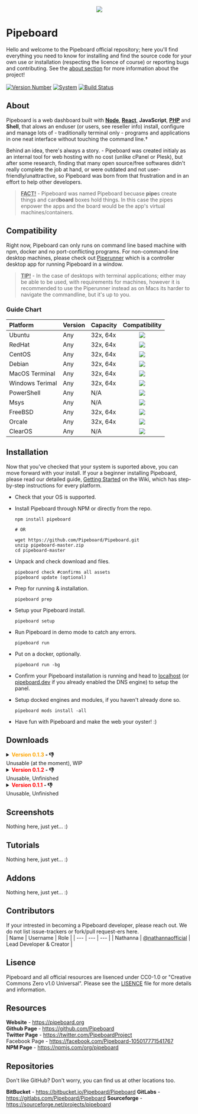 <br>
<p align="center">
  <img src="https://i.imgur.com/IdPmu5n.png">
</p>

# Pipeboard

Hello and welcome to the Pipeboard official repository; here you'll find everything you need to know for installing and find the source code for your own use or installation (respecting the licence of course) or reporting bugs and contributing. See the [about section](#about) for more information about the project!
<br>
<br>
[![Version Number](https://img.shields.io/badge/version-0.1.3-c89467)](#Downloads)
[![System](https://img.shields.io/badge/system-terminal-c89467)](#Compatibility)
[![Build Status](https://travis-ci.com/Pipeboard/Pipeboard.svg)](https://travis-ci.com/Pipeboard/Pipeboard)

## About
Pipeboard is a web dashboard built with [**Node**](https://nodejs.org), [**React**](https://reactjs.org), **JavaScript**, [**PHP**](https://www.php.net/) and **Shell**, that alows an enduser (or users, see reseller info) install, configure and manage lots of - traditionally terminal only - programs and applications in one neat interface without touching the command line.†

Behind an idea, there's always a story. - Pipeboard was created initialy as an internal tool for web hosting with no cost (unlike cPanel or Plesk), but after some research, finding that many open source/free softwares didn't really complete the job at hand, or were outdated and not user-friendly/unattractive, so Pipeboard was born from that frustration and in an effort to help other developers.

> <ins><b>FACT!</b></ins> - Pipeboard was named Pipeboard becuase <b>pipe</b>s create things and card<b>board</b> boxes hold things. In this case the pipes enpower the apps and the board would be the app's virtual machines/containers.

## Compatibility
Right now, Pipeboard can only runs on command line based machine with npm, docker and no port-conflicting programs. For non-command-line desktop machines, please check out [Piperunner](https://github.com/Pipeboard/Piperunner) which is a controller desktop app for running Pipeboard in a window.

> <ins><b>TIP!</b></ins> - In the case of desktops with terminal applications; either may be able to be used, with requirements for machines, however it is recommended to use the Piperunner instead as on Macs its harder to navigate the commandline, but it's up to you.

### Guide Chart

| Platform | Version | Capacity | Compatibility |
| :--- | --- | --- | :---: |
| Ubuntu | Any | 32x, 64x | ![](https://i.imgur.com/86ADFBS.png) |
| RedHat | Any | 32x, 64x | ![](https://i.imgur.com/86ADFBS.png) |
| CentOS | Any | 32x, 64x | ![](https://i.imgur.com/86ADFBS.png) |
| Debian | Any | 32x, 64x | ![](https://i.imgur.com/86ADFBS.png) |
| MacOS Terminal | Any | 32x, 64x | ![](https://i.imgur.com/86ADFBS.png) |
| Windows Terimal | Any | 32x, 64x | ![](https://i.imgur.com/86ADFBS.png) |
| PowerShell | Any | N/A | ![](https://i.imgur.com/lHPSCrC.png) |
| Msys | Any | N/A | ![](https://i.imgur.com/lHPSCrC.png) |
| FreeBSD | Any | 32x, 64x | ![](https://i.imgur.com/lHPSCrC.png) |
| Orcale | Any | 32x, 64x | ![](https://i.imgur.com/lHPSCrC.png) |
| ClearOS | Any | N/A | ![](https://i.imgur.com/lHPSCrC.png) |

## Installation

Now that you've checked that your system is suported above, you can move forward with your install. If your a beginner installing Pipeboard, please read our detailed guide, [Getting Started](https://github.com/pipeboard/pipeboard/wiki/getting-started) on the Wiki, which has step-by-step instructions for every platform.
<br>

- Check that your OS is supported.
- Install Pipeboard through NPM or directly from the repo.
   
   ```
   npm install pipeboard
   
   # OR
   
   wget https://github.com/Pipeboard/Pipeboard.git
   unzip pipeboard-master.zip
   cd pipeboard-master
   ```
- Unpack and check download and files.

   ```
   pipeboard check #confirms all assets
   pipeboard update (optional)
   ```
- Prep for running & installation.
   ```
   pipeboard prep
   ```
- Setup your Pipeboard install.
   ```
   pipeboard setup
   ```
- Run Pipeboard in demo mode to catch any errors.
   
   ```
   pipeboard run
   ```
- Put on a docker, optionally.
   ```
   pipeboard run -bg
   ```
- Confirm your Pipeboard installation is running and head to [localhost](https://localhost) (or [pipeboard.dev](https://pipeboard.dev) if you already enabled the DNS engine) to setup the panel.
- Setup docked engines and modules, if you haven't already done so.
   ```
   pipeboard mods install -all
   ```
- Have fun with Pipeboard and make the web your oyster! :)

## Downloads

<details>
   <summary>
      <b>
         <span style="color: orange;">Version 0.1.3</span> - 👎
      </b>
      <br>
      <div width="30px"></div>Unusable (at the moment), WIP
   </summary>
   <br>

   **Npm Registry** - https://npm.com/package/pipeboard-0.1.3<br>
   **JS Delivr** - https://jsdelivr.com/package/npm/pipeboard-0.1.3<br>
   **Openbase<span>.</span>io** - https://openbase.io/js/pipeboard-0.1.3<br>
   **Github** - https://github.com/Pipeboard/Pipeboard/releases/tag/v0.1.3

   *Links may not be active yet!*
</details>

<details>
   <summary>
      <b>
         <span style="color: red;">Version 0.1.2</span> - 👎
      </b>
      <br>
      <div width="30px"></div>Unusable, Unfinished
   </summary>
   <br>

   **Npm Registry** - https://npm.com/package/pipeboard-0.1.2<br>
   **JS Delivr** - https://jsdelivr.com/package/npm/pipeboard-0.1.2<br>
   **Openbase<span>.</span>io** - https://openbase.io/js/pipeboard-0.1.2<br>
   **Github** - https://github.com/Pipeboard/Pipeboard/releases/tag/v0.1.2
</details>

<details>
   <summary>
      <b>
         <span style="color: red;">Version 0.1.1</span> - 👎
      </b>
      <br>
      Unusable, Unfinished
   </summary>
   <br>

   **Npm Registry** - https://npm.com/package/pipeboard-0.1.1<br>
   **JS Delivr** - https://jsdelivr.com/package/npm/pipeboard-0.1.1<br>
   **Openbase<span>.</span>io** - https://openbase.io/js/pipeboard-0.1.1<br>
   **Github** - https://github.com/Pipeboard/Pipeboard/releases/tag/v0.1.1
</details>

## Screenshots

Nothing here, just yet... :)

## Tutorials

Nothing here, just yet... :)

## Addons

Nothing here, just yet... :)

## Contributors
If your intrested in becoming a Pipeboard developer, please reach out. We do not list issue-trackers or fork/pull request-ers here.  
| Name | Username | Role |
| --- | --- | --- |
| Nathanna | [@nathannaofficial](https://github.com/nathannaofficial.com) | Lead Developer & Creator |

## Lisence
Pipeboard and all official resources are lisenced under CC0-1.0 or "Creative Commons Zero v1.0 Universal". Please see the [LISENCE](LICENSE) file for more details and information.

## Resources

**Website** - https://pipeboard.org<br>
**Github Page** - https://github.com/Pipeboard<br>
**Twitter Page** - https://twitter.com/PipeboardProject<br>
Facebook Page - https://facebook.com/Pipeboard-105017771541767<br>
**NPM Page** - https://npmjs.com/org/pipeboard

## Repositories

Don't like GitHub? Don't worry, you can find us at other locations too.

**BitBucket** - https://bitbucket.io/Pipeboard/Pipeboard
**GitLabs** - https://gitlabs.com/Pipeboard/Pipeboard
**Sourceforge** - https://sourceforge.net/projects/pipeboard